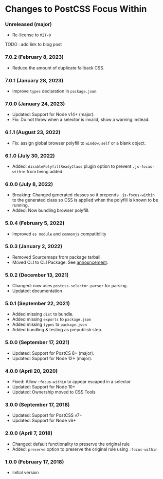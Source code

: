 # Changes to PostCSS Focus Within

### Unreleased (major)

- Re-license to `MIT-0`

TODO : add link to blog post

### 7.0.2 (February 8, 2023)

- Reduce the amount of duplicate fallback CSS.

### 7.0.1 (January 28, 2023)

- Improve `types` declaration in `package.json`

### 7.0.0 (January 24, 2023)

- Updated: Support for Node v14+ (major).
- Fix: Do not throw when a selector is invalid, show a warning instead.

### 6.1.1 (August 23, 2022)

- Fix: assign global browser polyfill to `window`, `self` or a blank object.

### 6.1.0 (July 30, 2022)

- Added: `disablePolyfillReadyClass` plugin option to prevent `.js-focus-within` from being added.

### 6.0.0 (July 8, 2022)

- Breaking: Changed generated classes so it prepends `.js-focus-within` to the
generated class so CSS is applied when the polyfill is known to be running.
- Added: Now bundling browser polyfill.

### 5.0.4 (February 5, 2022)

- Improved `es module` and `commonjs` compatibility

### 5.0.3 (January 2, 2022)

- Removed Sourcemaps from package tarball.
- Moved CLI to CLI Package. See [announcement](https://github.com/csstools/postcss-plugins/discussions/121).

### 5.0.2 (December 13, 2021)

- Changed: now uses `postcss-selector-parser` for parsing.
- Updated: documentation

### 5.0.1 (September 22, 2021)

- Added missing `dist` to bundle.
- Added missing `exports` to `package.json`
- Added missing `types` to `package.json`
- Added bundling & testing as prepublish step.

### 5.0.0 (September 17, 2021)

- Updated: Support for PostCS 8+ (major).
- Updated: Support for Node 12+ (major).

### 4.0.0 (April 20, 2020)

- Fixed: Allow `:focus-within` to appear escaped in a selector
- Updated: Support for Node 10+
- Updated: Ownership moved to CSS Tools

### 3.0.0 (September 17, 2018)

- Updated: Support for PostCSS v7+
- Updated: Support for Node v6+

### 2.0.0 (April 7, 2018)

- Changed: default functionality to preserve the original rule
- Added: `preserve` option to preserve the original rule using `:focus-within`

### 1.0.0 (February 17, 2018)

- Initial version
